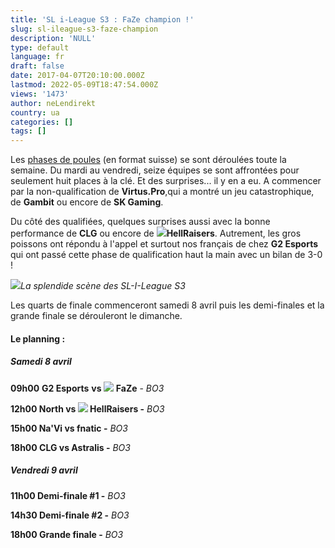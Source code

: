 ```yaml
---
title: 'SL i-League S3 : FaZe champion !'
slug: sl-ileague-s3-faze-champion
description: 'NULL'
type: default
language: fr
draft: false
date: 2017-04-07T20:10:00.000Z
lastmod: 2022-05-09T18:47:54.000Z
views: '1473'
author: neLendirekt
country: ua
categories: []
tags: []
---
```

Les [phases de poules](https:///flash/sl-i-league-s3-les-matchs/423) (en format suisse) se sont déroulées toute la semaine. Du mardi au vendredi, seize équipes se sont affrontées pour seulement huit places à la clé. Et des surprises... il y en a eu. A commencer par la non-qualification de **Virtus.Pro**,qui a montré un jeu catastrophique, de **Gambit** ou encore de **SK Gaming**. 

Du côté des qualifiées, quelques surprises aussi avec la bonne performance de **CLG** ou encore de ![](/storage/countries/flag/europe_flag_580d21b984714.gif)**HellRaisers**. Autrement, les gros poissons ont répondu à l'appel et surtout nos français de chez **G2 Esports** qui ont passé cette phase de qualification haut la main avec un bilan de 3-0 !

![](/storage/images/58e7fad7ab1e5_sl-i-leaguejpeg.jpeg)_La splendide scène des SL-I-League S3_  

Les quarts de finale commenceront samedi 8 avril puis les demi-finales et la grande finale se dérouleront le dimanche.

#### Le planning :

##### Samedi 8 avril 

**09h00** **G2 Esports** **vs ![](/storage/countries/flag/europe_flag_580d21b984714.gif)** **FaZe** \- _BO3_  

**12h00 North vs ![](/storage/countries/flag/europe_flag_580d21b984714.gif) HellRaisers -** _BO3_

**15h00 Na'Vi vs fnatic -** _BO3_

**18h00 CLG vs Astralis -** _BO3_

##### **Vendredi 9 avril**

**11h00 Demi-finale #1 -** _BO3_

**14h30 Demi-finale #2 -** _BO3_

**18h00 Grande finale -** _BO3_
